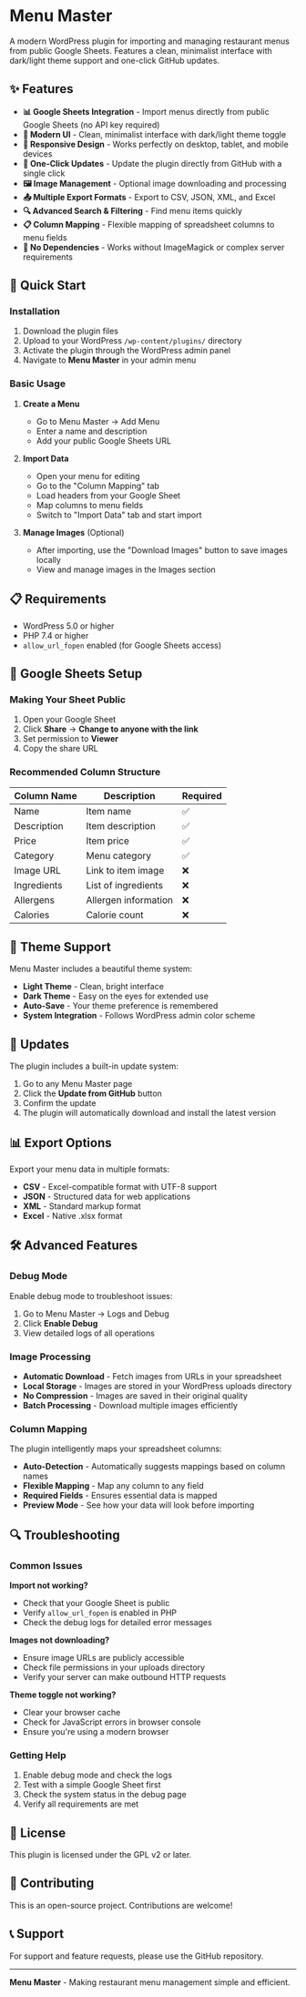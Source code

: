 # Menu Master

A modern WordPress plugin for importing and managing restaurant menus from public Google Sheets. Features a clean, minimalist interface with dark/light theme support and one-click GitHub updates.

## ✨ Features

- **📊 Google Sheets Integration** - Import menus directly from public Google Sheets (no API key required)
- **🎨 Modern UI** - Clean, minimalist interface with dark/light theme toggle
- **📱 Responsive Design** - Works perfectly on desktop, tablet, and mobile devices
- **🔄 One-Click Updates** - Update the plugin directly from GitHub with a single click
- **🖼️ Image Management** - Optional image downloading and processing
- **📤 Multiple Export Formats** - Export to CSV, JSON, XML, and Excel
- **🔍 Advanced Search & Filtering** - Find menu items quickly
- **📋 Column Mapping** - Flexible mapping of spreadsheet columns to menu fields
- **🚀 No Dependencies** - Works without ImageMagick or complex server requirements

## 🚀 Quick Start

### Installation

1. Download the plugin files
2. Upload to your WordPress `/wp-content/plugins/` directory
3. Activate the plugin through the WordPress admin panel
4. Navigate to **Menu Master** in your admin menu

### Basic Usage

1. **Create a Menu**
   - Go to Menu Master → Add Menu
   - Enter a name and description
   - Add your public Google Sheets URL

2. **Import Data**
   - Open your menu for editing
   - Go to the "Column Mapping" tab
   - Load headers from your Google Sheet
   - Map columns to menu fields
   - Switch to "Import Data" tab and start import

3. **Manage Images** (Optional)
   - After importing, use the "Download Images" button to save images locally
   - View and manage images in the Images section

## 📋 Requirements

- WordPress 5.0 or higher
- PHP 7.4 or higher
- `allow_url_fopen` enabled (for Google Sheets access)

## 🔧 Google Sheets Setup

### Making Your Sheet Public

1. Open your Google Sheet
2. Click **Share** → **Change to anyone with the link**
3. Set permission to **Viewer**
4. Copy the share URL

### Recommended Column Structure

| Column Name | Description | Required |
|-------------|-------------|----------|
| Name | Item name | ✅ |
| Description | Item description | ✅ |
| Price | Item price | ✅ |
| Category | Menu category | ✅ |
| Image URL | Link to item image | ❌ |
| Ingredients | List of ingredients | ❌ |
| Allergens | Allergen information | ❌ |
| Calories | Calorie count | ❌ |

## 🎨 Theme Support

Menu Master includes a beautiful theme system:

- **Light Theme** - Clean, bright interface
- **Dark Theme** - Easy on the eyes for extended use
- **Auto-Save** - Your theme preference is remembered
- **System Integration** - Follows WordPress admin color scheme

## 🔄 Updates

The plugin includes a built-in update system:

1. Go to any Menu Master page
2. Click the **Update from GitHub** button
3. Confirm the update
4. The plugin will automatically download and install the latest version

## 📊 Export Options

Export your menu data in multiple formats:

- **CSV** - Excel-compatible format with UTF-8 support
- **JSON** - Structured data for web applications
- **XML** - Standard markup format
- **Excel** - Native .xlsx format

## 🛠️ Advanced Features

### Debug Mode

Enable debug mode to troubleshoot issues:

1. Go to Menu Master → Logs and Debug
2. Click **Enable Debug**
3. View detailed logs of all operations

### Image Processing

- **Automatic Download** - Fetch images from URLs in your spreadsheet
- **Local Storage** - Images are stored in your WordPress uploads directory
- **No Compression** - Images are saved in their original quality
- **Batch Processing** - Download multiple images efficiently

### Column Mapping

The plugin intelligently maps your spreadsheet columns:

- **Auto-Detection** - Automatically suggests mappings based on column names
- **Flexible Mapping** - Map any column to any field
- **Required Fields** - Ensures essential data is mapped
- **Preview Mode** - See how your data will look before importing

## 🔍 Troubleshooting

### Common Issues

**Import not working?**
- Check that your Google Sheet is public
- Verify `allow_url_fopen` is enabled in PHP
- Check the debug logs for detailed error messages

**Images not downloading?**
- Ensure image URLs are publicly accessible
- Check file permissions in your uploads directory
- Verify your server can make outbound HTTP requests

**Theme toggle not working?**
- Clear your browser cache
- Check for JavaScript errors in browser console
- Ensure you're using a modern browser

### Getting Help

1. Enable debug mode and check the logs
2. Test with a simple Google Sheet first
3. Check the system status in the debug page
4. Verify all requirements are met

## 📝 License

This plugin is licensed under the GPL v2 or later.

## 🤝 Contributing

This is an open-source project. Contributions are welcome!

## 📞 Support

For support and feature requests, please use the GitHub repository.

---

**Menu Master** - Making restaurant menu management simple and efficient.